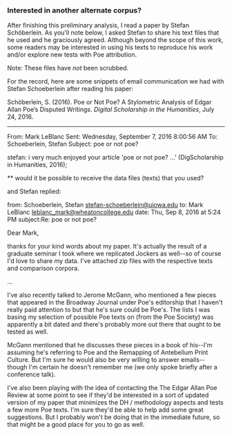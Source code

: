 ### Interested in another alternate corpus?

After finishing this preliminary analysis, I read a paper by Stefan Schöberlein. As you'll note below, I asked Stefan to share his text files that he used and he graciously agreed. Although beyond the scope of this work, some readers may be interested in using his texts to reproduce his work and/or explore new tests with Poe attribution. 

Note: These files have *not* been scrubbed.

For the record, here are some snippets of email communication we had with Stefan Schoeberlein after reading his paper:

Schöberlein, S. (2016). Poe or Not Poe? A Stylometric Analysis of Edgar Allan Poe’s Disputed Writings. *Digital Scholarship in the Humanities*, July 24, 2016. 

--------
From: Mark LeBlanc 
Sent: Wednesday, September 7, 2016 8:00:56 AM
To: Schoeberlein, Stefan
Subject: poe or not poe?
 
stefan:
i very much enjoyed your article 'poe or not poe? ...' (DigScholarship in Humanities, 2016);

** would it be possible to receive the data files (texts) that you used?

and Stefan replied:

from:	Schoeberlein, Stefan <stefan-schoeberlein@uiowa.edu> 
to:	Mark LeBlanc <leblanc_mark@wheatoncollege.edu>
date:	Thu, Sep 8, 2016 at 5:24 PM
subject:Re: poe or not poe?

Dear Mark,

thanks for your kind words about my paper. It's actually the result of a graduate seminar I took where we replicated Jockers as well--so of course I'd love to share my data. I've attached zip files with the respective texts and comparison corpora. 

...

I've also recently talked to Jerome McGann, who mentioned a few pieces that appeared in the Broadway Journal under Poe's editorship that I haven't really paid attention to but that he's sure could be Poe's. The lists I was basing my selection of possible Poe texts on (from the Poe Society) was apparently a bit dated and there's probably more out there that ought to be tested as well.

McGann mentioned that he discusses these pieces in a book of his--I'm assuming he's referring to Poe and the Remapping of Antebellum Print Culture. But I'm sure he would also be very willing to answer emails--though I'm certain he doesn't remember me (we only spoke briefly after a conference talk).

I've also been playing with the idea of contacting the The Edgar Allan Poe Review at some point to see if they'd be interested in a sort of updated version of my paper that minimizes the DH / methodology aspects and tests a few more Poe texts. I'm sure they'd be able to help add some great suggestions. But I probably won't be doing that in the immediate future, so that might be a good place for you to go as well.


